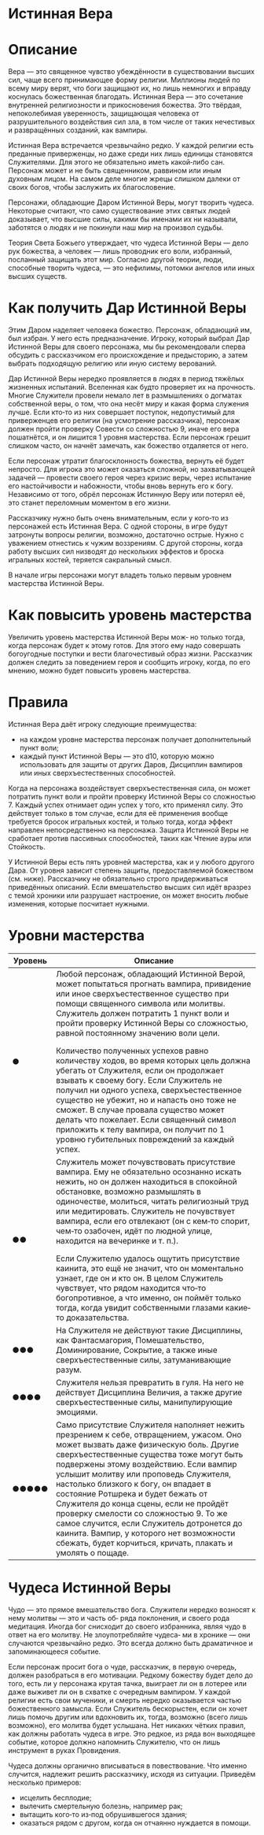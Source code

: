 # Истинная Вера

# Описание

Вера — это священное чувство убеждённости в существовании высших сил, чаще всего принимающее форму религии. Миллионы людей по всему миру верят, что боги защищают их, но лишь немногих и вправду коснулась божественная благодать. Истинная Вера — это сочетание внутренней религиозности и прикосновения божества. Это твёрдая, непоколебимая уверенность, защищающая человека от разрушительного воздействия сил зла, в том числе от таких нечестивых и развращённых созданий, как вампиры.

Истинная Вера встречается чрезвычайно редко. У каждой религии есть преданные приверженцы, но даже среди них лишь единицы становятся Служителями. Для этого не обязательно иметь какой‐либо сан. Персонаж может и не быть священником, раввином или иным духовным лицом. На самом деле многие жрецы слишком далеки от своих богов, чтобы заслужить их благословение.

Персонажи, обладающие Даром Истинной Веры, могут творить чудеса. Некоторые считают, что само существование этих святых людей доказывает, что высшие силы, какими бы именами их ни называли, заботятся о людях и не покинули наш мир на произвол судьбы.

Теория Света Божьего утверждает, что чудеса Истинной Веры — дело рук божества, а человек — лишь проводник его воли, избранный, посланный защищать этот мир. Согласно другой теории, люди, способные творить чудеса, — это нефилимы, потомки ангелов или иных высших существ.

# Как получить Дар Истинной Веры

Этим Даром наделяет человека божество. Персонаж, обладающий им, был избран. У него есть предназначение. Игроку, который выбрал Дар Истинной Веры для своего персонажа, мы бы рекомендовали сперва обсудить с рассказчиком его происхождение и предысторию, а затем выбрать подходящую религию или иную систему верований.

Дар Истинной Веры нередко проявляется в людях в период тяжёлых жизненных испытаний. Вселенная как будто проверяет их на прочность. Многие Служители провели немало лет в размышлениях о догматах собственной веры, о том, что она несёт миру и какая форма служения лучше. Если кто‐то из них совершает поступок, недопустимый для приверженцев его религии (на усмотрение рассказчика), персонаж должен пройти проверку Совести со сложностью 9, иначе его вера пошатнётся, и он лишится 1 уровня мастерства. Если персонаж грешит слишком часто, он начнёт замечать, как божество отдаляется от него.

Если персонаж утратит благосклонность божества, вернуть её будет непросто. Для игрока это может оказаться сложной, но захватывающей задачей — провести своего героя через кризис веры, через испытание его настойчивости и набожности, чтобы вновь вернуть его к богу. Независимо от того, обрёл персонаж Истинную Веру или потерял её, это станет переломным моментом в его жизни.

Рассказчику нужно быть очень внимательным, если у кого‐то из персонажей есть Истинная Вера. С одной стороны, в игре будут затронуты вопросы религии, возможно, достаточно острые. Нужно с уважением отнестись к чужим воззрениям. С другой стороны, когда работу высших сил низводят до нескольких эффектов и броска игральных костей, теряется сакральный смысл.

В начале игры персонажи могут владеть только первым уровнем мастерства Истинной Веры.

# Как повысить уровень мастерства

Увеличить уровень мастерства Истинной Веры мож‐ но только тогда, когда персонаж будет к этому готов. Для этого ему надо совершать богоугодные поступки и вести благочестивый образ жизни. Рассказчик должен следить за поведением героя и сообщить игроку, когда, по его мнению, можно будет повысить уровень мастерства.

# Правила

Истинная Вера даёт игроку следующие преимущества:
- на каждом уровне мастерства персонаж получает дополнительный пункт воли;
- каждый пункт Истинной Веры — это d10, которую можно использовать для защиты от других Даров, Дисциплин вампиров или иных сверхъестественных способностей.  

Когда на персонажа воздействует сверхъестественная сила, он может потратить пункт воли и пройти проверку Истинной Веры со сложностью 7. Каждый успех отнимает один успех у того, кто применял силу. Это действует только в том случае, если для её применения вообще требуется бросок игральных костей, и только тогда, когда эффект направлен непосредственно на персонажа. Защита Истинной Веры не сработает против пассивных способностей, таких как Чтение ауры или Стойкость.

У Истинной Веры есть пять уровней мастерства, как и у любого другого Дара. От уровня зависит степень защиты, предоставляемой божеством (см. ниже). Рассказчику не обязательно строго придерживаться приведённых описаний. Если вмешательство высших сил идёт вразрез с темой хроники или разрушает настроение, он может вносить любые изменения, которые посчитает нужными.

# Уровни мастерства

| Уровень | Описание                                                                                                                                                                                                                                                                                                                                                                                                                                                                                                                                                                                                                                                                                                                                                   |
| ------- | ---------------------------------------------------------------------------------------------------------------------------------------------------------------------------------------------------------------------------------------------------------------------------------------------------------------------------------------------------------------------------------------------------------------------------------------------------------------------------------------------------------------------------------------------------------------------------------------------------------------------------------------------------------------------------------------------------------------------------------------------------------- |
| ●       | Любой персонаж, обладающий Истинной Верой, может попытаться прогнать вампира, привидение или иное сверхъестественное существо при помощи священного символа или молитвы. Служитель должен потратить 1 пункт воли и пройти проверку Истинной Веры со сложностью, равной постоянному значению воли цели. <p></p> Количество полученных успехов равно количеству ходов, во время которых цель должна убегать от Служителя, если он продолжает взывать к своему богу. Если Служитель не получил ни одного успеха, сверхъестественное существо не убежит, но и напасть оно тоже не сможет. В случае провала существо может делать что пожелает. Если священный символ приложить к телу вампира, он получит по 1 уровню губительных повреждений за каждый успех. |
| ●●      | Служитель может почувствовать присутствие вампира. Ему не обязательно осознанно искать нежить, но он должен находиться в спокойной обстановке, возможно размышлять в одиночестве, молиться, читать религиозный труд или медитировать. Служитель не почувствует вампира, если его отвлекают (он с кем‐то спорит, чем‐то озабочен, идёт по людной улице, находится на вечеринке и т. п.). <p></p> Если Служителю удалось ощутить присутствие каинита, это ещё не значит, что он моментально узнает, где он и кто он. В целом Служитель чувствует, что рядом находится что‐то богопротивное, а что именно, он поймёт только тогда, когда увидит собственными глазами какие‐то доказательства.                                                                 |
| ●●●     | На Служителя не действуют такие Дисциплины, как Фантасмагория, Помешательство, Доминирование, Сокрытие, а также иные сверхъестественные силы, затуманивающие разум.                                                                                                                                                                                                                                                                                                                                                                                                                                                                                                                                                                                        |
| ●●●●    | Служителя нельзя превратить в гуля. На него не действует Дисциплина Величия, а также другие сверхъестественные силы, манипулирующие эмоциями.                                                                                                                                                                                                                                                                                                                                                                                                                                                                                                                                                                                                              |
| ●●●●●   | Само присутствие Служителя наполняет нежить презрением к себе, отвращением, ужасом. Оно может вызвать даже физическую боль. Другие сверхъестественные существа тоже могут быть подвержены этому воздействию. Если вампир услышит молитву или проповедь Служителя, настолько близкого к богу, он впадает в состояние Ротшрека и будет бежать от Служителя до конца сцены, если не пройдёт проверку смелости со сложностью 9. То же самое случится, если Служитель дотронется до каинита. Вампир, у которого нет возможности сбежать, будет корчиться, кричать, плакать и умолять о пощаде.                                                                                                                                                                  |

# Чудеса Истинной Веры

Чудо — это прямое вмешательство бога. Служители нередко возносят к нему молитвы — это и часть об‐ ряда поклонения, и своего рода медитация. Иногда бог снисходит до своего избранника, являя чудо в ответ на его молитву. Не злоупотребляйте чудеса‐ ми в хронике — они случаются чрезвычайно редко. Это всегда должно быть драматичное и запоминающееся событие.

Если персонаж просит бога о чуде, рассказчик, в первую очередь, должен разобраться в его мотивации. Редкому божеству будет дело до того, есть ли у персонажа крутая тачка, выиграет ли он в лотерее или даже выживет ли он в схватке с очередным вампиром. У каждой религии есть свои мученики, и смерть нередко оказывается частью божественного замысла. Если Служитель бескорыстен, если он хочет лишь помочь другим или вдохновить их, тогда, возможно (всего лишь возможно), его молитва будет услышана. Нет никаких чётких правил, как должны работать чудеса в игре. Это редкое, из ряда вон выходящее событие, которое должно напомнить Служителю, что он лишь инструмент в руках Провидения.

Чудеса должны органично вписываться в повествование. Что именно случится, надлежит решить рассказчику, исходя из ситуации. Приведём несколько примеров:
- исцелить бесплодие;  
- вылечить смертельную болезнь, например рак;  
- вытащить кого‐то из‐под обрушившегося здания; 
- оказаться рядом с другом, когда он отчаянно нуждается в помощи.

